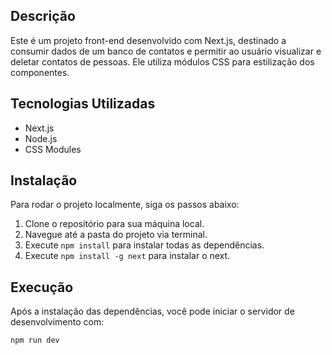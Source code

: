 

## Descrição

Este é um projeto front-end desenvolvido com Next.js, destinado a consumir dados de um banco de contatos e permitir ao usuário visualizar e deletar contatos de pessoas. Ele utiliza módulos CSS para estilização dos componentes.

## Tecnologias Utilizadas

- Next.js
- Node.js
- CSS Modules

## Instalação

Para rodar o projeto localmente, siga os passos abaixo:

1. Clone o repositório para sua máquina local.
2. Navegue até a pasta do projeto via terminal.
3. Execute `npm install` para instalar todas as dependências.
4. Execute `npm install -g next` para instalar o next.

## Execução

Após a instalação das dependências, você pode iniciar o servidor de desenvolvimento com:

```bash
npm run dev
```
